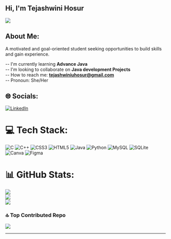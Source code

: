 ## Hi, I'm Tejashwini Hosur

[![](https://visitcount.itsvg.in/api?id=Tejashwini2002&icon=0&color=1)](https://visitcount.itsvg.in)
## About Me:
A motivated and goal-oriented student seeking opportunities to build skills and gain experience.

-- I'm currently learning **Advance Java** <br>
-- I'm looking to collaborate on **Java development Projects** <br>
-- How to reach me: **tejashwiniuhosur@gmail.com** <br>
-- Pronoun: She/Her <br>

## 🌐 Socials:
[![LinkedIn](https://img.shields.io/badge/LinkedIn-%230077B5.svg?logo=linkedin&logoColor=white)](https://linkedin.com/in/https://www.linkedin.com/in/tejashwinihosur25) 

# 💻 Tech Stack:
![C](https://img.shields.io/badge/c-%2300599C.svg?style=for-the-badge&logo=c&logoColor=white) ![C++](https://img.shields.io/badge/c++-%2300599C.svg?style=for-the-badge&logo=c%2B%2B&logoColor=white) ![CSS3](https://img.shields.io/badge/css3-%231572B6.svg?style=for-the-badge&logo=css3&logoColor=white) ![HTML5](https://img.shields.io/badge/html5-%23E34F26.svg?style=for-the-badge&logo=html5&logoColor=white) ![Java](https://img.shields.io/badge/java-%23ED8B00.svg?style=for-the-badge&logo=openjdk&logoColor=white) ![Python](https://img.shields.io/badge/python-3670A0?style=for-the-badge&logo=python&logoColor=ffdd54) ![MySQL](https://img.shields.io/badge/mysql-%2300000f.svg?style=for-the-badge&logo=mysql&logoColor=white) ![SQLite](https://img.shields.io/badge/sqlite-%2307405e.svg?style=for-the-badge&logo=sqlite&logoColor=white) ![Canva](https://img.shields.io/badge/Canva-%2300C4CC.svg?style=for-the-badge&logo=Canva&logoColor=white) ![Figma](https://img.shields.io/badge/figma-%23F24E1E.svg?style=for-the-badge&logo=figma&logoColor=white)
# 📊 GitHub Stats:
![](https://github-readme-stats.vercel.app/api?username=Tejashwini2002&theme=dark&hide_border=false&include_all_commits=true&count_private=false)<br/>
![](https://github-readme-streak-stats.herokuapp.com/?user=Tejashwini2002&theme=dark&hide_border=false)<br/>
![](https://github-readme-stats.vercel.app/api/top-langs/?username=Tejashwini2002&theme=dark&hide_border=false&include_all_commits=true&count_private=false&layout=compact)

### 🔝 Top Contributed Repo
![](https://github-contributor-stats.vercel.app/api?username=Tejashwini2002&limit=5&theme=dark&combine_all_yearly_contributions=true)

---


<!-- Proudly created with GPRM ( https://gprm.itsvg.in ) -->
